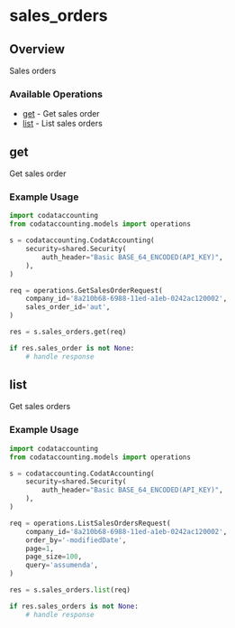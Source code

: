 # sales_orders

## Overview

Sales orders

### Available Operations

* [get](#get) - Get sales order
* [list](#list) - List sales orders

## get

Get sales order

### Example Usage

```python
import codataccounting
from codataccounting.models import operations

s = codataccounting.CodatAccounting(
    security=shared.Security(
        auth_header="Basic BASE_64_ENCODED(API_KEY)",
    ),
)

req = operations.GetSalesOrderRequest(
    company_id='8a210b68-6988-11ed-a1eb-0242ac120002',
    sales_order_id='aut',
)

res = s.sales_orders.get(req)

if res.sales_order is not None:
    # handle response
```

## list

Get sales orders

### Example Usage

```python
import codataccounting
from codataccounting.models import operations

s = codataccounting.CodatAccounting(
    security=shared.Security(
        auth_header="Basic BASE_64_ENCODED(API_KEY)",
    ),
)

req = operations.ListSalesOrdersRequest(
    company_id='8a210b68-6988-11ed-a1eb-0242ac120002',
    order_by='-modifiedDate',
    page=1,
    page_size=100,
    query='assumenda',
)

res = s.sales_orders.list(req)

if res.sales_orders is not None:
    # handle response
```
